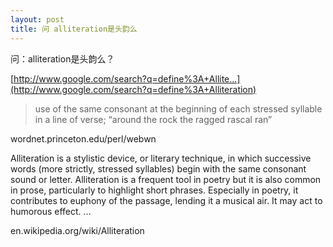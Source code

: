 ```yaml
---
layout: post
title: 问 alliteration是头韵么
---
```


问：alliteration是头韵么？

[http://www.google.com/search?q=define%3A+Allite...](http://www.google.com/search?q=define%3A+Alliteration)

>use of the same consonant at the beginning of each stressed syllable in a line of verse; “around the rock the ragged rascal ran”

  wordnet.princeton.edu/perl/webwn

  

  

Alliteration is a stylistic device, or literary technique, in which successive words (more strictly, stressed syllables) begin with the same consonant sound or letter. Alliteration is a frequent tool in poetry but it is also common in prose, particularly to highlight short phrases. Especially in poetry, it contributes to euphony of the passage, lending it a musical air. It may act to humorous effect. …

  en.wikipedia.org/wiki/Alliteration
